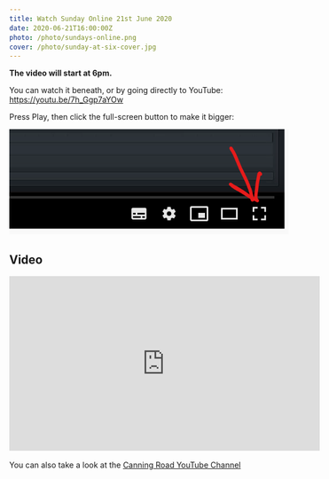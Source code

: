 ```yaml
---
title: Watch Sunday Online 21st June 2020
date: 2020-06-21T16:00:00Z
photo: /photo/sundays-online.png
cover: /photo/sunday-at-six-cover.jpg
---
```


**The video will start at 6pm.**

You can watch it beneath, or by going directly to YouTube: <https://youtu.be/7h_Ggp7aYOw>

Press Play, then click the full-screen button to make it bigger:

<img class="fn cb ma0" alt="Full screen button" src="/photo/full-screen-video.png">

## Video

<iframe width="560" height="315" src="https://www.youtube.com/embed/7h_Ggp7aYOw" frameborder="0" allow="accelerometer; autoplay; encrypted-media; gyroscope; picture-in-picture" allowfullscreen></iframe>


You can also take a look at the [Canning Road YouTube Channel](
https://www.youtube.com/channel/UCLlyMMvV26OndAy_ep7gv4A)
